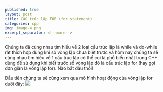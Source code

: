 ```yaml
---
published: true
layout: post
title: Cấu trúc lặp FOR (for statement)
categories: cpp
img: image-4.png
excerpt_separator: <!--more-->
---
```

Chúng ta đã cùng nhau tìm hiểu về 2 loại cấu trúc lặp là while và do-while rất thích hợp dùng khi số vòng lặp chưa biết trước và hôm nay chúng ta sẽ cùng nhau tìm hiểu về 1 cấu trúc lặp có thể coi là phổ biến nhất trong C++ dùng để sử dụng khi biết trước số vòng lặp đó là cấu trúc lặp for (hay gọi đơn giản là vòng lặp for). Nào bắt đầu thôi!
<!--more-->
Đầu tiên chúng ta sẽ cùng xem qua mô hình hoạt động của vòng lặp for dưới đây:
![](https://2.bp.blogspot.com/-I1T4t8Z5Zv4/XHzYDS4O7zI/AAAAAAAAAfg/9yBg9RrVlFEXs4BV1Ank2Fa9MMT_B4X_ACK4BGAYYCw/s640/bai_3.5.1.PNG)
